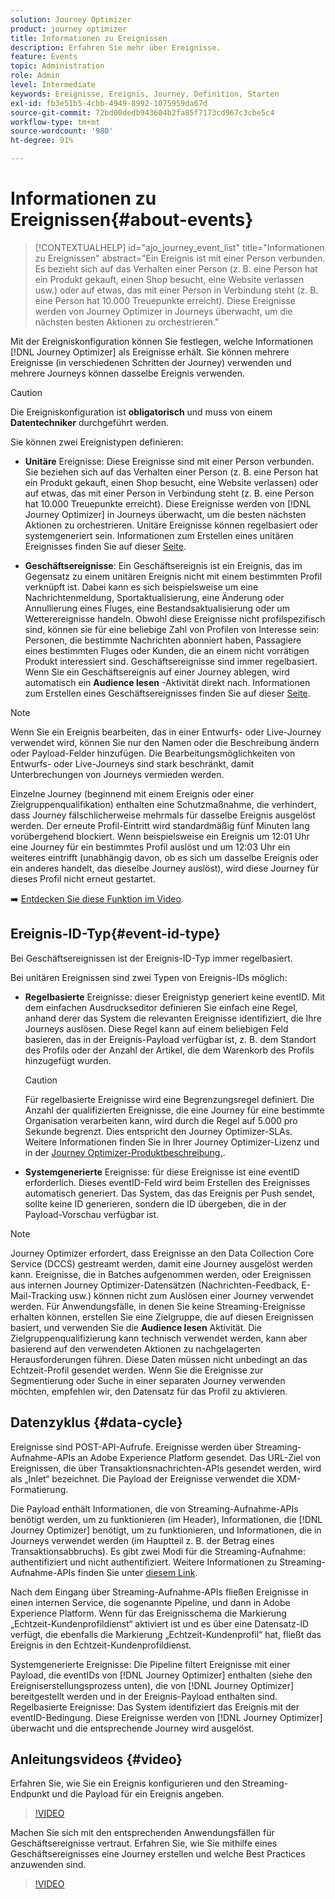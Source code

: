 ```yaml
---
solution: Journey Optimizer
product: journey optimizer
title: Informationen zu Ereignissen
description: Erfahren Sie mehr über Ereignisse.
feature: Events
topic: Administration
role: Admin
level: Intermediate
keywords: Ereignisse, Ereignis, Journey, Definition, Starten
exl-id: fb3e51b5-4cbb-4949-8992-1075959da67d
source-git-commit: 72bd00dedb943604b2fa85f7173cd967c3cbe5c4
workflow-type: tm+mt
source-wordcount: '980'
ht-degree: 91%

---
```


# Informationen zu Ereignissen{#about-events}

>[!CONTEXTUALHELP]
>id="ajo_journey_event_list"
>title="Informationen zu Ereignissen"
>abstract="Ein Ereignis ist mit einer Person verbunden. Es bezieht sich auf das Verhalten einer Person (z. B. eine Person hat ein Produkt gekauft, einen Shop besucht, eine Website verlassen usw.) oder auf etwas, das mit einer Person in Verbindung steht (z. B. eine Person hat 10.000 Treuepunkte erreicht). Diese Ereignisse werden von Journey Optimizer in Journeys überwacht, um die nächsten besten Aktionen zu orchestrieren."

Mit der Ereigniskonfiguration können Sie festlegen, welche Informationen [!DNL Journey Optimizer] als Ereignisse erhält. Sie können mehrere Ereignisse (in verschiedenen Schritten der Journey) verwenden und mehrere Journeys können dasselbe Ereignis verwenden.

>[!CAUTION]
>
>Die Ereigniskonfiguration ist **obligatorisch** und muss von einem **Datentechniker** durchgeführt werden.

Sie können zwei Ereignistypen definieren:

* **Unitäre** Ereignisse: Diese Ereignisse sind mit einer Person verbunden. Sie beziehen sich auf das Verhalten einer Person (z. B. eine Person hat ein Produkt gekauft, einen Shop besucht, eine Website verlassen) oder auf etwas, das mit einer Person in Verbindung steht (z. B. eine Person hat 10.000 Treuepunkte erreicht). Diese Ereignisse werden von [!DNL Journey Optimizer] in Journeys überwacht, um die besten nächsten Aktionen zu orchestrieren. Unitäre Ereignisse können regelbasiert oder systemgeneriert sein. Informationen zum Erstellen eines unitären Ereignisses finden Sie auf dieser [Seite](../event/about-creating.md).

* **Geschäftsereignisse**: Ein Geschäftsereignis ist ein Ereignis, das im Gegensatz zu einem unitären Ereignis nicht mit einem bestimmten Profil verknüpft ist. Dabei kann es sich beispielsweise um eine Nachrichtenmeldung, Sportaktualisierung, eine Änderung oder Annullierung eines Fluges, eine Bestandsaktualisierung oder um Wetterereignisse handeln. Obwohl diese Ereignisse nicht profilspezifisch sind, können sie für eine beliebige Zahl von Profilen von Interesse sein: Personen, die bestimmte Nachrichten abonniert haben, Passagiere eines bestimmten Fluges oder Kunden, die an einem nicht vorrätigen Produkt interessiert sind. Geschäftsereignisse sind immer regelbasiert. Wenn Sie ein Geschäftsereignis auf einer Journey ablegen, wird automatisch ein **Audience lesen** -Aktivität direkt nach. Informationen zum Erstellen eines Geschäftsereignisses finden Sie auf dieser [Seite](../event/about-creating-business.md).


>[!NOTE]
>
>Wenn Sie ein Ereignis bearbeiten, das in einer Entwurfs- oder Live-Journey verwendet wird, können Sie nur den Namen oder die Beschreibung ändern oder Payload-Felder hinzufügen. Die Bearbeitungsmöglichkeiten von Entwurfs- oder Live-Journeys sind stark beschränkt, damit Unterbrechungen von Journeys vermieden werden.

Einzelne Journey (beginnend mit einem Ereignis oder einer Zielgruppenqualifikation) enthalten eine Schutzmaßnahme, die verhindert, dass Journey fälschlicherweise mehrmals für dasselbe Ereignis ausgelöst werden. Der erneute Profil-Eintritt wird standardmäßig fünf Minuten lang vorübergehend blockiert. Wenn beispielsweise ein Ereignis um 12:01 Uhr eine Journey für ein bestimmtes Profil auslöst und um 12:03 Uhr ein weiteres eintrifft (unabhängig davon, ob es sich um dasselbe Ereignis oder ein anderes handelt, das dieselbe Journey auslöst), wird diese Journey für dieses Profil nicht erneut gestartet.

➡️ [Entdecken Sie diese Funktion im Video](#video).

## Ereignis-ID-Typ{#event-id-type}

Bei Geschäftsereignissen ist der Ereignis-ID-Typ immer regelbasiert.

Bei unitären Ereignissen sind zwei Typen von Ereignis-IDs möglich:

* **Regelbasierte** Ereignisse: dieser Ereignistyp generiert keine eventID. Mit dem einfachen Ausdruckseditor definieren Sie einfach eine Regel, anhand derer das System die relevanten Ereignisse identifiziert, die Ihre Journeys auslösen. Diese Regel kann auf einem beliebigen Feld basieren, das in der Ereignis-Payload verfügbar ist, z. B. dem Standort des Profils oder der Anzahl der Artikel, die dem Warenkorb des Profils hinzugefügt wurden.

  >[!CAUTION]
  >
  >Für regelbasierte Ereignisse wird eine Begrenzungsregel definiert. Die Anzahl der qualifizierten Ereignisse, die eine Journey für eine bestimmte Organisation verarbeiten kann, wird durch die Regel auf 5.000 pro Sekunde begrenzt. Dies entspricht den Journey Optimizer-SLAs. Weitere Informationen finden Sie in Ihrer Journey Optimizer-Lizenz und in der [Journey Optimizer-Produktbeschreibung.](https://helpx.adobe.com/de/legal/product-descriptions/adobe-journey-optimizer.html).

* **Systemgenerierte** Ereignisse: für diese Ereignisse ist eine eventID erforderlich. Dieses eventID-Feld wird beim Erstellen des Ereignisses automatisch generiert. Das System, das das Ereignis per Push sendet, sollte keine ID generieren, sondern die ID übergeben, die in der Payload-Vorschau verfügbar ist.

>[!NOTE]
>
>Journey Optimizer erfordert, dass Ereignisse an den Data Collection Core Service (DCCS) gestreamt werden, damit eine Journey ausgelöst werden kann. Ereignisse, die in Batches aufgenommen werden, oder Ereignissen aus internen Journey Optimizer-Datensätzen (Nachrichten-Feedback, E-Mail-Tracking usw.) können nicht zum Auslösen einer Journey verwendet werden. Für Anwendungsfälle, in denen Sie keine Streaming-Ereignisse erhalten können, erstellen Sie eine Zielgruppe, die auf diesen Ereignissen basiert, und verwenden Sie die **Audience lesen** Aktivität. Die Zielgruppenqualifizierung kann technisch verwendet werden, kann aber basierend auf den verwendeten Aktionen zu nachgelagerten Herausforderungen führen. Diese Daten müssen nicht unbedingt an das Echtzeit-Profil gesendet werden. Wenn Sie die Ereignisse zur Segmentierung oder Suche in einer separaten Journey verwenden möchten, empfehlen wir, den Datensatz für das Profil zu aktivieren.

## Datenzyklus {#data-cycle}

Ereignisse sind POST-API-Aufrufe. Ereignisse werden über Streaming-Aufnahme-APIs an Adobe Experience Platform gesendet. Das URL-Ziel von Ereignissen, die über Transaktionsnachrichten-APIs gesendet werden, wird als „Inlet“ bezeichnet. Die Payload der Ereignisse verwendet die XDM-Formatierung.

Die Payload enthält Informationen, die von Streaming-Aufnahme-APIs benötigt werden, um zu funktionieren (im Header), Informationen, die [!DNL Journey Optimizer] benötigt, um zu funktionieren, und Informationen, die in Journeys verwendet werden (im Hauptteil z. B. der Betrag eines Transaktionsabbruchs). Es gibt zwei Modi für die Streaming-Aufnahme: authentifiziert und nicht authentifiziert. Weitere Informationen zu Streaming-Aufnahme-APIs finden Sie unter [diesem Link](https://experienceleague.adobe.com/docs/experience-platform/xdm/api/getting-started.html?lang=de).

Nach dem Eingang über Streaming-Aufnahme-APIs fließen Ereignisse in einen internen Service, die sogenannte Pipeline, und dann in Adobe Experience Platform. Wenn für das Ereignisschema die Markierung „Echtzeit-Kundenprofildienst“ aktiviert ist und es über eine Datensatz-ID verfügt, die ebenfalls die Markierung „Echtzeit-Kundenprofil“ hat, fließt das Ereignis in den Echtzeit-Kundenprofildienst.

Systemgenerierte Ereignisse: Die Pipeline filtert Ereignisse mit einer Payload, die eventIDs von [!DNL Journey Optimizer] enthalten (siehe den Ereigniserstellungsprozess unten), die von [!DNL Journey Optimizer] bereitgestellt werden und in der Ereignis-Payload enthalten sind. Regelbasierte Ereignisse: Das System identifiziert das Ereignis mit der eventID-Bedingung. Diese Ereignisse werden von [!DNL Journey Optimizer] überwacht und die entsprechende Journey wird ausgelöst.

## Anleitungsvideos {#video}

Erfahren Sie, wie Sie ein Ereignis konfigurieren und den Streaming-Endpunkt und die Payload für ein Ereignis angeben.

>[!VIDEO](https://video.tv.adobe.com/v/336253?quality=12)

Machen Sie sich mit den entsprechenden Anwendungsfällen für Geschäftsereignisse vertraut. Erfahren Sie, wie Sie mithilfe eines Geschäftsereignisses eine Journey erstellen und welche Best Practices anzuwenden sind.

>[!VIDEO](https://video.tv.adobe.com/v/334234?quality=12)
